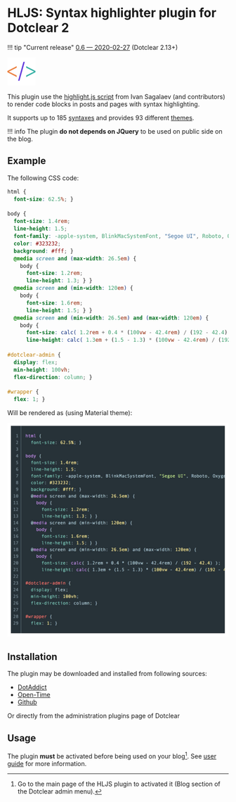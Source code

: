 # HLJS: Syntax highlighter plugin for Dotclear 2

!!! tip "Current release"
    [0.6 — 2020-02-27][ot-dl] (Dotclear 2.13+)

![](img/icon-big.png)

This plugin use the [highlight.js script](https://highlightjs.org/) from Ivan Sagalaev (and contributors) to render code blocks in posts and pages with syntax highlighting.

It supports up to 185 [syntaxes](/user-guide/usage#available-syntaxes) and provides 93 different [themes](/user-guide/settings#presentation).

!!! info
    The plugin **do not depends on JQuery** to be used on public side on the blog.

## Example

The following CSS code:

``` css
html {
  font-size: 62.5%; }

body {
  font-size: 1.4rem;
  line-height: 1.5;
  font-family: -apple-system, BlinkMacSystemFont, "Segoe UI", Roboto, Oxygen-Sans, Ubuntu, Cantarell, "Helvetica Neue", sans-serif;
  color: #323232;
  background: #fff; }
  @media screen and (max-width: 26.5em) {
    body {
      font-size: 1.2rem;
      line-height: 1.3; } }
  @media screen and (min-width: 120em) {
    body {
      font-size: 1.6rem;
      line-height: 1.5; } }
  @media screen and (min-width: 26.5em) and (max-width: 120em) {
    body {
      font-size: calc( 1.2rem + 0.4 * (100vw - 42.4rem) / (192 - 42.4) );
      line-height: calc( 1.3em + (1.5 - 1.3) * (100vw - 42.4rem) / (192 - 42.4) ); } }

#dotclear-admin {
  display: flex;
  min-height: 100vh;
  flex-direction: column; }

#wrapper {
  flex: 1; }
```

Will be rendered as (using Material theme):

![Code highlight sample](img/hljs-sample.jpg)

## Installation

The plugin may be downloaded and installed from following sources:

 * [DotAddict](https://plugins.dotaddict.org/dc2/details/hljs)
 * [Open-Time][ot-dl]
 * [Github](https://github.com/franck-paul/hljs)

Or directly from the administration plugins page of Dotclear

## Usage

The plugin **must** be activated before being used on your blog[^1]. See [user guide](user-guide/usage) for more information.

[^1]: Go to the main page of the HLJS plugin to activated it (Blog section of the Dotclear admin menu).

[ot-dl]: https://open-time.net/post/2018/02/20/Plugin-hljs-05-pour-Dotclear
